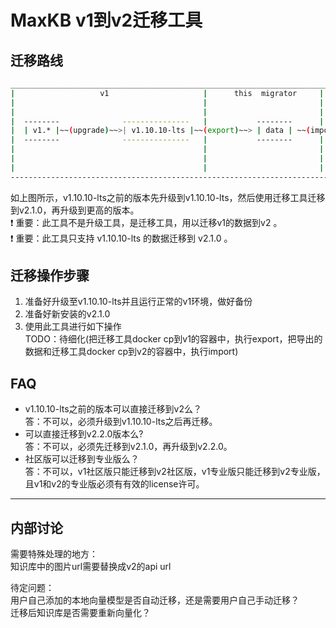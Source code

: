 # MaxKB v1到v2迁移工具

## 迁移路线
```sh
____________________________________________________________________________________________________________________
|                   v1                     |      this  migrator     |                      v2                     |
|                                          |                         |                                             |
|                                          |                         |                                             |
|  --------              ---------------   |           --------      |         ---------               ----------  |
|  | v1.* |~~(upgrade)~~>| v1.10.10-lts |~~(export)~~> | data | ~~(import)~~>| v2.1.0 |~~(upgrade)~~>| >v2.1.0 |   |  
|  --------              ---------------   |           --------      |         ---------               ----------  |
|                                          |                         |                                             |
|                                          |                         |                                             |
|                                          |                         |                                             |
--------------------------------------------------------------------------------------------------------------------
```
如上图所示，v1.10.10-lts之前的版本先升级到v1.10.10-lts，然后使用迁移工具迁移到v2.1.0，再升级到更高的版本。  
❗ 重要：此工具不是升级工具，是迁移工具，用以迁移v1的数据到v2 。  
❗ 重要：此工具只支持 v1.10.10-lts 的数据迁移到 v2.1.0 。

## 迁移操作步骤
1. 准备好升级至v1.10.10-lts并且运行正常的v1环境，做好备份
2. 准备好新安装的v2.1.0
3. 使用此工具进行如下操作  
TODO：待细化(把迁移工具docker cp到v1的容器中，执行export，把导出的数据和迁移工具docker cp到v2的容器中，执行import)

## FAQ
- v1.10.10-lts之前的版本可以直接迁移到v2么？  
答：不可以，必须升级到v1.10.10-lts之后再迁移。
- 可以直接迁移到v2.2.0版本么?  
答：不可以，必须先迁移到v2.1.0，再升级到v2.2.0。
- 社区版可以迁移到专业版么？  
答：不可以，v1社区版只能迁移到v2社区版，v1专业版只能迁移到v2专业版，且v1和v2的专业版必须有有效的license许可。


***
## 内部讨论
需要特殊处理的地方：  
知识库中的图片url需要替换成v2的api url

待定问题：  
用户自己添加的本地向量模型是否自动迁移，还是需要用户自己手动迁移？  
迁移后知识库是否需要重新向量化？
